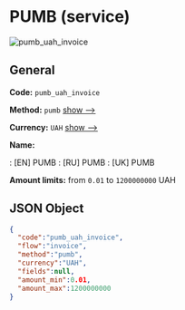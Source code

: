 
# PUMB (service) 
![pumb_uah_invoice](https://static.openfintech.io/payment_methods/pumb_uah_invoice/logo.svg?w=400&c=v0.59.26#w200)  

## General 
 
**Code:** `pumb_uah_invoice` 
 
**Method:** `pumb` 
 [show -->](/payment-methods/pumb/) 
 
**Currency:** `UAH` [show -->](/currencies/UAH/) 
 
**Name:** 
 
:	[EN] PUMB 
:	[RU] PUMB 
:	[UK] PUMB 
 
**Amount limits:** from `0.01` to `1200000000` UAH 

## JSON Object 

```json
{
  "code":"pumb_uah_invoice",
  "flow":"invoice",
  "method":"pumb",
  "currency":"UAH",
  "fields":null,
  "amount_min":0.01,
  "amount_max":1200000000
}
```  
